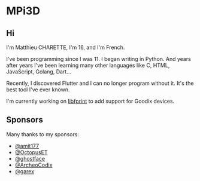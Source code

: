 # MPi3D

## Hi

I'm Matthieu CHARETTE, I'm 16, and I'm French.

I've been programming since I was 11. I began writing in Python. And years after years I've been learning many other languages like C, HTML, JavaScript, Golang, Dart...

Recently, I discovered Flutter and I can no longer program without it. It's the best tool I've ever known.

I'm currently working on [libfprint](https://github.com/freedesktop/libfprint) to add support for Goodix devices.

## Sponsors

Many thanks to my sponsors:

+ [@amit177](https://github.com/amit177)
+ [@OctopusET](https://github.com/OctopusET)
+ [@ghostface](https://github.com/ghostface)
+ [@ArcheoCodix](https://github.com/ArcheoCodix)
+ [@garex](https://github.com/garex)

